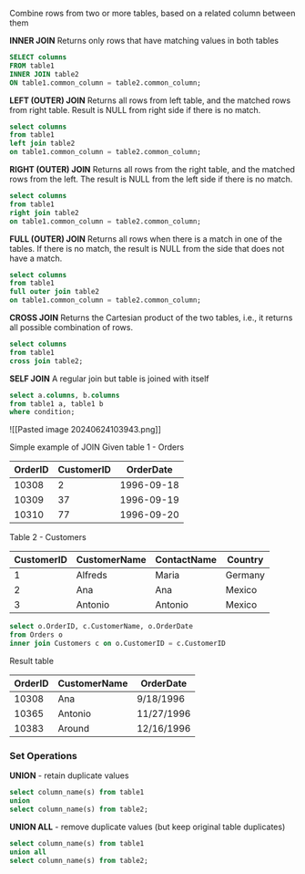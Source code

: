 Combine rows from two or more tables, based on a related column between them

**INNER JOIN**
Returns only rows that have matching values in both tables
```sql
SELECT columns
FROM table1
INNER JOIN table2
ON table1.common_column = table2.common_column;
```

**LEFT (OUTER) JOIN**
Returns all rows from left table, and the matched rows from right table. Result is NULL from right side if there is no match.
```sql
select columns
from table1
left join table2
on table1.common_column = table2.common_column;
```

**RIGHT (OUTER) JOIN**
Returns all rows from the right table, and the matched rows from the left. The result is NULL from the left side if there is no match.
```sql
select columns
from table1
right join table2
on table1.common_column = table2.common_column;
```

**FULL (OUTER) JOIN**
Returns all rows when there is a match in one of the tables. If there is no match, the result is NULL from the side that does not have a match.
```sql
select columns
from table1
full outer join table2
on table1.common_column = table2.common_column;
```

**CROSS JOIN**
Returns the Cartesian product of the two tables, i.e., it returns all possible combination of rows.
```sql
select columns
from table1
cross join table2;
```

**SELF JOIN**
A regular join but table is joined with itself
```Sql
select a.columns, b.columns
from table1 a, table1 b
where condition;
```

![[Pasted image 20240624103943.png]]

Simple example of JOIN
Given table 1 - Orders

| OrderID | CustomerID | OrderDate  |
| ------- | ---------- | ---------- |
| 10308   | 2          | 1996-09-18 |
| 10309   | 37         | 1996-09-19 |
| 10310   | 77         | 1996-09-20 |

Table 2 - Customers

| CustomerID | CustomerName | ContactName | Country |
| ---------- | ------------ | ----------- | ------- |
| 1          | Alfreds      | Maria       | Germany |
| 2          | Ana          | Ana         | Mexico  |
| 3          | Antonio      | Antonio     | Mexico  |

```sql
select o.OrderID, c.CustomerName, o.OrderDate
from Orders o
inner join Customers c on o.CustomerID = c.CustomerID
```

Result table

| OrderID | CustomerName | OrderDate  |
| ------- | ------------ | ---------- |
| 10308   | Ana          | 9/18/1996  |
| 10365   | Antonio      | 11/27/1996 |
| 10383   | Around       | 12/16/1996 |

### Set Operations
**UNION** - retain duplicate values
```Sql
select column_name(s) from table1
union
select column_name(s) from table2;
```

**UNION ALL** - remove duplicate values (but keep original table duplicates)
```Sql
select column_name(s) from table1
union all
select column_name(s) from table2;
```